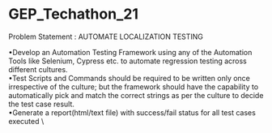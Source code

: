 # GEP_Techathon_21

Problem Statement : AUTOMATE LOCALIZATION TESTING

•Develop an Automation Testing Framework using any of the Automation Tools like Selenium, Cypress etc. to automate regression testing across different cultures. \
•Test Scripts and Commands should be required to be written only once irrespective of the culture; but the framework should have the capability to automatically pick and match the correct strings as per the culture to decide the test case result. \
•Generate a report(html/text file) with success/fail status for all test cases executed \
